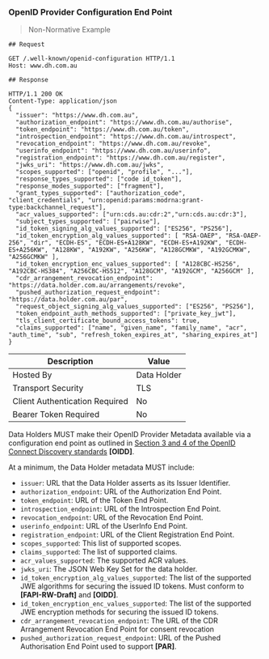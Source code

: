 ### OpenID Provider Configuration End Point

> Non-Normative Example

```
## Request

GET /.well-known/openid-configuration HTTP/1.1
Host: www.dh.com.au

## Response

HTTP/1.1 200 OK
Content-Type: application/json
{
  "issuer": "https://www.dh.com.au",
  "authorization_endpoint": "https://www.dh.com.au/authorise",
  "token_endpoint": "https://www.dh.com.au/token",
  "introspection_endpoint": "https://www.dh.com.au/introspect",
  "revocation_endpoint": "https://www.dh.com.au/revoke",
  "userinfo_endpoint": "https://www.dh.com.au/userinfo",
  "registration_endpoint": "https://www.dh.com.au/register",
  "jwks_uri": "https://www.dh.com.au/jwks",
  "scopes_supported": ["openid", "profile", "..."],
  "response_types_supported": ["code id_token"],
  "response_modes_supported": ["fragment"],
  "grant_types_supported": ["authorization_code", "client_credentials", "urn:openid:params:modrna:grant-type:backchannel_request"],
  "acr_values_supported": ["urn:cds.au:cdr:2","urn:cds.au:cdr:3"],
  "subject_types_supported": ["pairwise"],
  "id_token_signing_alg_values_supported": ["ES256", "PS256"],
  "id_token_encryption_alg_values_supported": [ "RSA-OAEP", "RSA-OAEP-256", "dir", "ECDH-ES", "ECDH-ES+A128KW", "ECDH-ES+A192KW", "ECDH-ES+A256KW", "A128KW", "A192KW", "A256KW", "A128GCMKW", "A192GCMKW", "A256GCMKW" ],
  "id_token_encryption_enc_values_supported": [ "A128CBC-HS256", "A192CBC-HS384", "A256CBC-HS512", "A128GCM", "A192GCM", "A256GCM" ],
  "cdr_arrangement_revocation_endpoint": "https://data.holder.com.au/arrangements/revoke",
  "pushed_authorization_request_endpoint": "https://data.holder.com.au/par",
  "request_object_signing_alg_values_supported": ["ES256", "PS256"],
  "token_endpoint_auth_methods_supported": ["private_key_jwt"],
  "tls_client_certificate_bound_access_tokens": true,
  "claims_supported": ["name", "given_name", "family_name", "acr", "auth_time", "sub", "refresh_token_expires_at", "sharing_expires_at"]
}
```

| Description | Value   |
|---|---|
| Hosted By  | Data Holder  |
|  Transport Security |  TLS |
| Client Authentication Required| No|
| Bearer Token Required| No|

Data Holders MUST make their OpenID Provider Metadata available via a configuration end point as outlined in [Section 3 and 4 of the OpenID Connect Discovery standards](https://openid.net/specs/openid-connect-discovery-1_0.html) **[OIDD]**.

At a minimum, the Data Holder metadata MUST include:

- `issuer`: URL that the Data Holder asserts as its Issuer Identifier.
- `authorization_endpoint`: URL of the Authorization End Point.
- `token_endpoint`: URL of the Token End Point.
- `introspection_endpoint`: URL of the Introspection End Point.
- `revocation_endpoint`: URL of the Revocation End Point.
- `userinfo_endpoint`: URL of the UserInfo End Point.
- `registration_endpoint`: URL of the Client Registration End Point.
- `scopes_supported`:  This list of supported scopes.
- `claims_supported`:  The list of supported claims.
- `acr_values_supported`:  The supported ACR values.
- `jwks_uri`: The JSON Web Key Set for the data holder.
- `id_token_encryption_alg_values_supported`: The list of the supported JWE algorithms for securing the issued ID tokens. Must conform to **[FAPI-RW-Draft]** and **[OIDD]**.
- `id_token_encryption_enc_values_supported`: The list of the supported JWE encryption methods for securing the issued ID tokens.
- ``cdr_arrangement_revocation_endpoint``: The URL of the CDR Arrangement Revocation End Point for consent revocation
- `pushed_authorization_request_endpoint`: URL of the Pushed Authorisation End Point used to support **[PAR]**.
